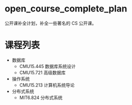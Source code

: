 # open_course_complete_plan
公开课补全计划，补全一些著名的 CS 公开课。 
# 课程列表
- 数据库
  - CMU15.445 数据库系统设计
  - CMU15.721 高级数据库
- 操作系统
  - CMU15.213 计算机系统导论
- 分布式系统
  - MIT6.824 分布式系统
